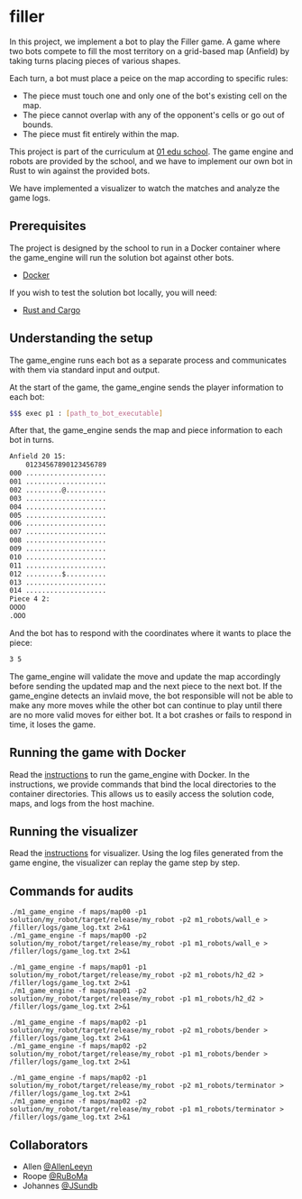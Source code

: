 # filler
In this project, we implement a bot to play the Filler game.
A game where two bots compete to fill the most territory on a grid-based map (Anfield) by taking turns placing pieces of various shapes.

Each turn, a bot must place a peice on the map according to specific rules:
- The piece must touch one and only one of the bot's existing cell on the map.
- The piece cannot overlap with any of the opponent's cells or go out of bounds.
- The piece must fit entirely within the map.

This project is part of the curriculum at [01 edu school](https://01edu.ai/).
The game engine and robots are provided by the school, and we have to implement our own bot in Rust to win against the provided bots.

We have implemented a visualizer to watch the matches and analyze the game logs.


## Prerequisites
The project is designed by the school to run in a Docker container where the game_engine will run the solution bot against other bots.
- [Docker](https://www.docker.com/get-started)

If you wish to test the solution bot locally, you will need:
- [Rust and Cargo](https://rustup.rs/)

## Understanding the setup
The game_engine runs each bot as a separate process and communicates with them via standard input and output.

At the start of the game, the game_engine sends the player information to each bot:
```bash
$$$ exec p1 : [path_to_bot_executable]
```

After that, the game_engine sends the map and piece information to each bot in turns.
```bash
Anfield 20 15:
    01234567890123456789
000 ....................
001 ....................
002 .........@..........
003 ....................
004 ....................
005 ....................
006 ....................
007 ....................
008 ....................
009 ....................
010 ....................
011 ....................
012 .........$..........
013 ....................
014 ....................
Piece 4 2:
OOOO
.OOO
```

And the bot has to respond with the coordinates where it wants to place the piece:
```bash
3 5
```

The game_engine will validate the move and update the map accordingly before sending the updated map and the next piece to the next bot.
If the game_engine detects an invlaid move, the bot responsible will not be able to make any more moves while the other bot can continue to play until there are no more valid moves for either bot.
It a bot crashes or fails to respond in time, it loses the game.

## Running the game with Docker
Read the [instructions](filler_docker.md) to run the game_engine with Docker.
In the instructions, we provide commands that bind the local directories to the container directories.
This allows us to easily access the solution code, maps, and logs from the host machine.

## Running the visualizer
Read the [instructions](./filler_visualizer/README.md) for visualizer.
Using the log files generated from the game engine, the visualizer can replay the game step by step.

## Commands for audits
```
./m1_game_engine -f maps/map00 -p1 solution/my_robot/target/release/my_robot -p2 m1_robots/wall_e > /filler/logs/game_log.txt 2>&1
./m1_game_engine -f maps/map00 -p2 solution/my_robot/target/release/my_robot -p1 m1_robots/wall_e > /filler/logs/game_log.txt 2>&1

./m1_game_engine -f maps/map01 -p1 solution/my_robot/target/release/my_robot -p2 m1_robots/h2_d2 > /filler/logs/game_log.txt 2>&1
./m1_game_engine -f maps/map01 -p2 solution/my_robot/target/release/my_robot -p1 m1_robots/h2_d2 > /filler/logs/game_log.txt 2>&1

./m1_game_engine -f maps/map02 -p1 solution/my_robot/target/release/my_robot -p2 m1_robots/bender > /filler/logs/game_log.txt 2>&1
./m1_game_engine -f maps/map02 -p2 solution/my_robot/target/release/my_robot -p1 m1_robots/bender > /filler/logs/game_log.txt 2>&1

./m1_game_engine -f maps/map02 -p1 solution/my_robot/target/release/my_robot -p2 m1_robots/terminator > /filler/logs/game_log.txt 2>&1
./m1_game_engine -f maps/map02 -p2 solution/my_robot/target/release/my_robot -p1 m1_robots/terminator > /filler/logs/game_log.txt 2>&1
```
## Collaborators 
- Allen [@AllenLeeyn](https://github.com/AllenLeeyn)
- Roope [@RuBoMa](https://github.com/RuBoMa)
- Johannes [@JSundb](https://github.com/JSundb)
